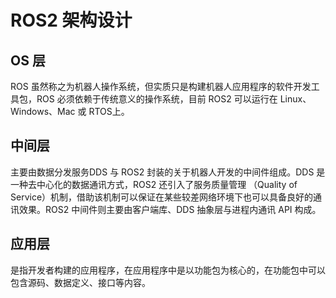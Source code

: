 # ROS2 架构设计

## OS 层

ROS 虽然称之为机器人操作系统，但实质只是构建机器人应用程序的软件开发工具包，ROS 必须依赖于传统意义的操作系统，目前 ROS2 可以运行在 Linux、Windows、Mac 或 RTOS上。

## 中间层

主要由数据分发服务DDS 与 ROS2 封装的关于机器人开发的中间件组成。DDS 是一种去中心化的数据通讯方式，ROS2 还引入了服务质量管理 （Quality of Service）机制，借助该机制可以保证在某些较差网络环境下也可以具备良好的通讯效果。ROS2 中间件则主要由客户端库、DDS 抽象层与进程内通讯 API 构成。

## 应用层

是指开发者构建的应用程序，在应用程序中是以功能包为核心的，在功能包中可以包含源码、数据定义、接口等内容。